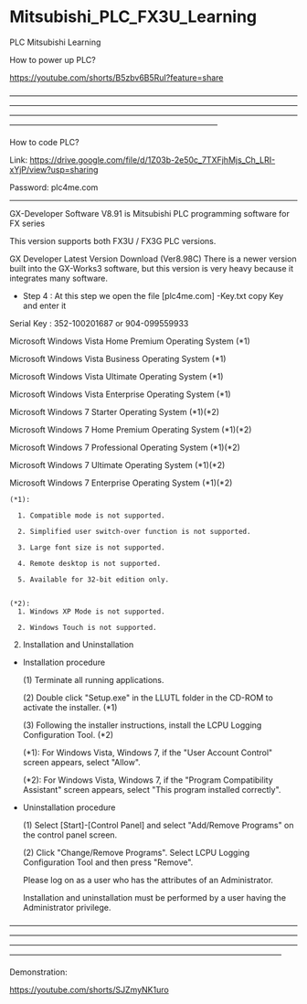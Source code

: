 # Mitsubishi_PLC_FX3U_Learning
PLC Mitsubishi Learning

How to power up PLC?

https://youtube.com/shorts/B5zbv6B5RuI?feature=share

——————————————————————————————————————————————————————————————————————————————————————————————————————————————————————————————————————

How to code PLC?


Link: https://drive.google.com/file/d/1Z03b-2e50c_7TXFjhMjs_Ch_LRI-xYjP/view?usp=sharing

Password: plc4me.com

_____________________________________________________________________________________________________________________________

GX-Developer Software V8.91 is Mitsubishi PLC programming software for FX series

This version supports both FX3U / FX3G PLC versions.

GX Developer Latest Version Download (Ver8.98C)
There is a newer version built into the GX-Works3 software, but this version is very heavy because it integrates many software.


+ Step 4 : At this step we open the file [plc4me.com] -Key.txt copy Key and enter it

Serial Key : 352-100201687 or 904-099559933



  Microsoft Windows Vista Home Premium Operating System (*1)
  
  Microsoft Windows Vista Business Operating System     (*1)
  
  Microsoft Windows Vista Ultimate Operating System     (*1)
  
  Microsoft Windows Vista Enterprise Operating System   (*1)

  Microsoft Windows 7 Starter Operating System          (*1)(*2)
  
  Microsoft Windows 7 Home Premium Operating System     (*1)(*2)
  
  Microsoft Windows 7 Professional Operating System     (*1)(*2)
  
  Microsoft Windows 7 Ultimate Operating System         (*1)(*2)
  
  Microsoft Windows 7 Enterprise Operating System       (*1)(*2)

    (*1): 
    
      1. Compatible mode is not supported.
      
      2. Simplified user switch-over function is not supported.
      
      3. Large font size is not supported.
      
      4. Remote desktop is not supported.
      
      5. Available for 32-bit edition only.
      

    (*2):
      1. Windows XP Mode is not supported.
      
      2. Windows Touch is not supported.

2. Installation and Uninstallation

  - Installation procedure
  
    (1) Terminate all running applications.
    
    (2) Double click "Setup.exe" in the LLUTL folder in the CD-ROM to activate the installer. (*1)
    
    (3) Following the installer instructions, install the LCPU Logging Configuration Tool. (*2)

       (*1): For Windows Vista, Windows 7, if the "User Account Control" screen appears, select "Allow".
             
       (*2): For Windows Vista, Windows 7, if the "Program Compatibility Assistant" screen appears, select
             "This program installed correctly".

  - Uninstallation procedure
  
    (1) Select [Start]-[Control Panel] and select "Add/Remove Programs" on the control panel screen.
    
    (2) Click "Change/Remove Programs". Select LCPU Logging Configuration Tool and then press "Remove".

    Please log on as a user who has the attributes of an Administrator.
    
    Installation and uninstallation must be performed by a user having the Administrator privilege.


——————————————————————————————————————————————————————————————————————————————————————————————————————————————————————————————————————————————


Demonstration:

https://youtube.com/shorts/SJZmyNK1uro










